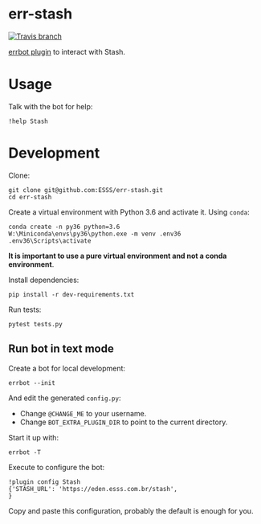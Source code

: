 # err-stash

[![Travis branch](https://img.shields.io/travis/ESSS/err-stash/master.svg)](https://travis-ci.org/ESSS/err-stash/)

[errbot plugin](http://errbot.io/en/latest/) to interact with Stash.

# Usage

Talk with the bot for help:

```
!help Stash
```

# Development

Clone:

```
git clone git@github.com:ESSS/err-stash.git
cd err-stash
```

Create a virtual environment with Python 3.6 and activate it. Using `conda`:

```
conda create -n py36 python=3.6
W:\Miniconda\envs\py36\python.exe -m venv .env36 
.env36\Scripts\activate
```

**It is important to use a pure virtual environment and not a conda environment**.

Install dependencies:

```
pip install -r dev-requirements.txt
```

Run tests:

```
pytest tests.py
```

## Run bot in text mode

Create a bot for local development:

```
errbot --init
```

And edit the generated `config.py`:

* Change `@CHANGE_ME` to your username.
* Change `BOT_EXTRA_PLUGIN_DIR` to point to the current directory.

Start it up with:

```
errbot -T
```

Execute to configure the bot:

```
!plugin config Stash
{'STASH_URL': 'https://eden.esss.com.br/stash',
}
```

Copy and paste this configuration, probably the default is enough for you.
